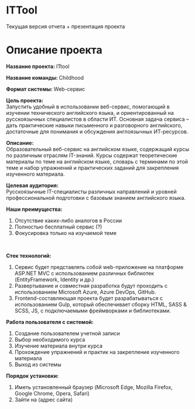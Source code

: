 # ITTool
Текущая версия отчета + презентация проекта

# Описание проекта

<b> Название проекта: </b> 
ITtool

<b> Название команды: </b>
Childhood

<b> Формат системы: </b>
Web-сервис

<b> Цель проекта: </b>
<br> 
Запустить удобный в использовании веб-сервис, помогающий в изучении технического английского языка, и ориентированный на русскоязычных специалистов в области ИТ. 
Основная задача сервиса – дать практические навыки письменного и разговорного английского, достаточные для понимания и обсуждения англоязычных ИТ-ресурсов. 
</br>

<b> Описание: </b>
<br> 
Образовательный веб-сервис на английском языке, содержащий курсы по различным отраслям IT-знаний. Курсы содержат теоретические материалы по теме на английском языке, словарь с терминами по этой теме и набор упражнений и практических заданий для закрепления изученного материала. 
</br>

<b> Целевая аудитория: </b>
<br> Русскоязычные IT-специалисты различных направлений и уровней профессиональной подготовки с базовым знанием английского языка. </br>

<b> Наши преимущества: </b>
<br> 
1) Отсутствие каких-либо аналогов в России 
2) Полностью бесплатный сервис (?)
3) Фокусировка только на изучаемой теме
</br>

<b> Стек технологий: </b>
1) Сервис будет представлять собой web-приложение на платформе ASP.NET MVC с использованием различных библиотек (EntityFramework, Identity и др.) 
2) Развертывание и совместная разработка будут проходить с использованием Microsoft Azure, Azure DevOps, GitHub.
3) Frontend-составляющая проекта будет разрабатываться с использованием Gulp, который обеспечивает сборку HTML, SASS & SCSS, JS, c подключаемыми фреймворками и библиотеками.

<b> Работа пользователя с системой: </b>
1) Создание пользователем учетной записи
2) Выбор необходимого курса
3) Изучение материала внутри курса
4) Прохождение упражнений и практик на закрепление изученного материала
5) Выход из системы

<b> Порядок установки: </b>
1) Иметь установленный браузер (Microsoft Edge, Mozilla Firefox, Google Chrome, Opera, Safari)
2) Зайти на (адрес сайта)
